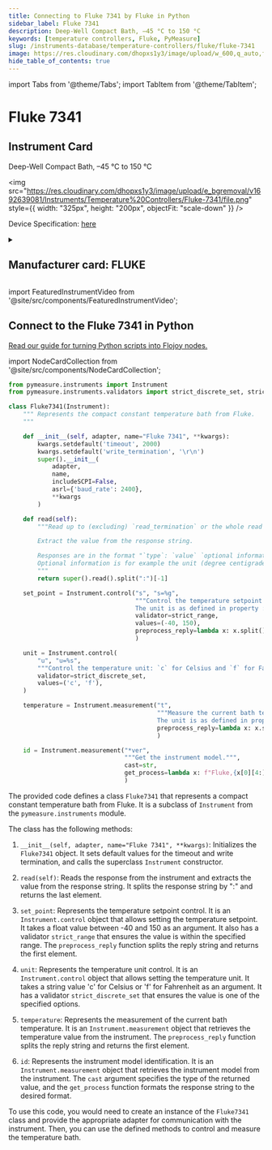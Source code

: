 ```yaml
---
title: Connecting to Fluke 7341 by Fluke in Python
sidebar_label: Fluke 7341
description: Deep-Well Compact Bath, –45 °C to 150 °C
keywords: [temperature controllers, Fluke, PyMeasure]
slug: /instruments-database/temperature-controllers/fluke/fluke-7341
image: https://res.cloudinary.com/dhopxs1y3/image/upload/w_600,q_auto,f_auto/e_bgremoval/v1692639081/Instruments/Temperature%20Controllers/Fluke-7341/file.jpg
hide_table_of_contents: true
---
```


import Tabs from '@theme/Tabs';
import TabItem from '@theme/TabItem';

# Fluke 7341

## Instrument Card

<div className="flex">

<div>

Deep-Well Compact Bath, –45 °C to 150 °C

</div>

<img src="https://res.cloudinary.com/dhopxs1y3/image/upload/e_bgremoval/v1692639081/Instruments/Temperature%20Controllers/Fluke-7341/file.png" style={{ width: "325px", height: "200px", objectFit: "scale-down" }} />

</div>

<div className="flex text-center">

<p>Device Specification: <a target="\_blank" href="https://download.flukecal.com/pub/literature/7341__Rebrand__ugeng0000.pdf">here</a></p>

</div>

<details style={{ marginTop: "15px"}}>
<summary><h2>Manufacturer card: FLUKE</h2></summary>

<img src="https://res.cloudinary.com/dhopxs1y3/image/upload/v1692806166/Instruments/Vendor%20Logos/Fluke.png" style={{ width: "100%", height: "170px",objectFit: "scale-down" }} />

**Fluke** Corporation is the world leader in professional electronic test tools and software for measuring and condition monitoring.

<ul>
  <li>Headquarters: US</li>
  <li>Yearly Revenue (millions, USD): 700.0</li>
  <li>Vendor Website: <a href="https://us.flukecal.com/">here</a></li>
</ul>
</details>

import FeaturedInstrumentVideo from '@site/src/components/FeaturedInstrumentVideo';

<FeaturedInstrumentVideo category='TEMPERATURE_CONTROLLERS' manufacturer='FLUKE'></FeaturedInstrumentVideo>


## Connect to the Fluke 7341 in Python

[Read our guide for turning Python scripts into Flojoy nodes.](https://docs.flojoy.ai/contribution/blocks/custom-flojoy-block/)

import NodeCardCollection from '@site/src/components/NodeCardCollection';

<Tabs>

<TabItem value="Flojoy" label="Flojoy" className="flojoy-instrument-tabs">

<NodeCardCollection category='TEMPERATURE_CONTROLLERS' manufacturer='FLUKE'></NodeCardCollection>

</TabItem>
<TabItem value="PyMeasure" label="PyMeasure">

```python
from pymeasure.instruments import Instrument
from pymeasure.instruments.validators import strict_discrete_set, strict_range

class Fluke7341(Instrument):
    """ Represents the compact constant temperature bath from Fluke.
    """

    def __init__(self, adapter, name="Fluke 7341", **kwargs):
        kwargs.setdefault('timeout', 2000)
        kwargs.setdefault('write_termination', '\r\n')
        super().__init__(
            adapter,
            name,
            includeSCPI=False,
            asrl={'baud_rate': 2400},
            **kwargs
        )

    def read(self):
        """Read up to (excluding) `read_termination` or the whole read buffer.

        Extract the value from the response string.

        Responses are in the format "`type`: `value` `optional information`".
        Optional information is for example the unit (degree centigrade or Fahrenheit).
        """
        return super().read().split(":")[-1]

    set_point = Instrument.control("s", "s=%g",
                                   """Control the temperature setpoint (float from -40 to 150 °C)
                                   The unit is as defined in property :attr:`~.unit`.""",
                                   validator=strict_range,
                                   values=(-40, 150),
                                   preprocess_reply=lambda x: x.split()[0],
                                   )

    unit = Instrument.control(
        "u", "u=%s",
        """Control the temperature unit: `c` for Celsius and `f` for Fahrenheit`.""",
        validator=strict_discrete_set,
        values=('c', 'f'),
    )

    temperature = Instrument.measurement("t",
                                         """Measure the current bath temperature.
                                         The unit is as defined in property :attr:`unit`.""",
                                         preprocess_reply=lambda x: x.split()[0],
                                         )

    id = Instrument.measurement("*ver",
                                """Get the instrument model.""",
                                cast=str,
                                get_process=lambda x: f"Fluke,{x[0][4:]},NA,{x[1]}",
                                )
```

The provided code defines a class `Fluke7341` that represents a compact constant temperature bath from Fluke. It is a subclass of `Instrument` from the `pymeasure.instruments` module.

The class has the following methods:

1. `__init__(self, adapter, name="Fluke 7341", **kwargs)`: Initializes the `Fluke7341` object. It sets default values for the timeout and write termination, and calls the superclass `Instrument` constructor.

2. `read(self)`: Reads the response from the instrument and extracts the value from the response string. It splits the response string by ":" and returns the last element.

3. `set_point`: Represents the temperature setpoint control. It is an `Instrument.control` object that allows setting the temperature setpoint. It takes a float value between -40 and 150 as an argument. It also has a validator `strict_range` that ensures the value is within the specified range. The `preprocess_reply` function splits the reply string and returns the first element.

4. `unit`: Represents the temperature unit control. It is an `Instrument.control` object that allows setting the temperature unit. It takes a string value 'c' for Celsius or 'f' for Fahrenheit as an argument. It has a validator `strict_discrete_set` that ensures the value is one of the specified options.

5. `temperature`: Represents the measurement of the current bath temperature. It is an `Instrument.measurement` object that retrieves the temperature value from the instrument. The `preprocess_reply` function splits the reply string and returns the first element.

6. `id`: Represents the instrument model identification. It is an `Instrument.measurement` object that retrieves the instrument model from the instrument. The `cast` argument specifies the type of the returned value, and the `get_process` function formats the response string to the desired format.

To use this code, you would need to create an instance of the `Fluke7341` class and provide the appropriate adapter for communication with the instrument. Then, you can use the defined methods to control and measure the temperature bath.

</TabItem>
</Tabs>